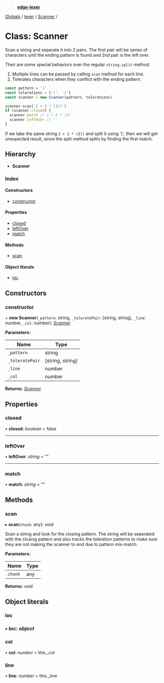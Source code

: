 > **[edge-lexer](../README.md)**

[Globals](../globals.md) / [lexer](../modules/lexer.md) / [Scanner](lexer.scanner.md) /

# Class: Scanner

Scan a string and seperate it into 2 pairs. The first pair will be series
of characters until the ending pattern is found and 2nd pair is the
left over.

Their are some special behaviors over the regular `string.split` method.

1. Multiple lines can be passed by calling `scan` method for each line.
2. Tolerates characters when they conflict with the ending pattern.

```js
const pattern = ')'
const tolerations = ['(', ')']
const scanner = new Scanner(pattern, tolerations)

scanner.scan('2 + 2 * (3))')
if (scanner.closed) {
  scanner.match // 2 + 2 * (3)
  scanner.leftOver // ''
}
```

If we take the same string `2 + 2 * (3))` and split it using ')', then we
will get unexpected result, since the split method splits by finding the
first match.

## Hierarchy

* **Scanner**

### Index

#### Constructors

* [constructor](lexer.scanner.md#constructor)

#### Properties

* [closed](lexer.scanner.md#closed)
* [leftOver](lexer.scanner.md#leftover)
* [match](lexer.scanner.md#match)

#### Methods

* [scan](lexer.scanner.md#scan)

#### Object literals

* [loc](lexer.scanner.md#loc)

## Constructors

###  constructor

\+ **new Scanner**(`_pattern`: string, `_toleratePair`: [string, string], `_line`: number, `_col`: number): *[Scanner](lexer.scanner.md)*

**Parameters:**

Name | Type |
------ | ------ |
`_pattern` | string |
`_toleratePair` | [string, string] |
`_line` | number |
`_col` | number |

**Returns:** *[Scanner](lexer.scanner.md)*

## Properties

###  closed

• **closed**: *boolean* = false

___

###  leftOver

• **leftOver**: *string* = ""

___

###  match

• **match**: *string* = ""

## Methods

###  scan

▸ **scan**(`chunk`: any): *void*

Scan a string and look for the closing pattern. The string will
be seperated with the closing pattern and also tracks the
toleration patterns to make sure they are not making the
scanner to end due to pattern mis-match.

**Parameters:**

Name | Type |
------ | ------ |
`chunk` | any |

**Returns:** *void*

## Object literals

###  loc

### ▪ **loc**: *object*

###  col

• **col**: *number* =  this._col

###  line

• **line**: *number* =  this._line